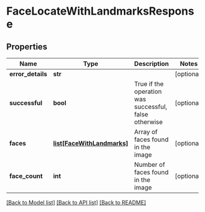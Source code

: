 # FaceLocateWithLandmarksResponse

## Properties
Name | Type | Description | Notes
------------ | ------------- | ------------- | -------------
**error_details** | **str** |  | [optional] 
**successful** | **bool** | True if the operation was successful, false otherwise | [optional] 
**faces** | [**list[FaceWithLandmarks]**](FaceWithLandmarks.md) | Array of faces found in the image | [optional] 
**face_count** | **int** | Number of faces found in the image | [optional] 

[[Back to Model list]](../README.md#documentation-for-models) [[Back to API list]](../README.md#documentation-for-api-endpoints) [[Back to README]](../README.md)


